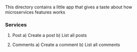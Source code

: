 This directory contains a little app that gives a taste about how microservices features works

### Services

1. Post
   a) Create a post
   b) List all posts

2. Comments
   a) Create a comment
   b) List all comments
